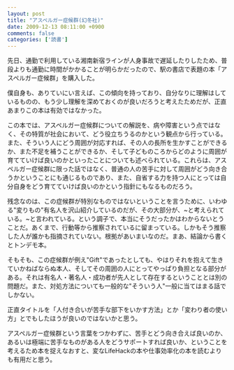 ```yaml
---
layout: post
title: "アスペルガー症候群(幻冬社)"
date: 2009-12-13 08:11:00 +0900
comments: false
categories: ['読書']
---
```



先日、通勤で利用している湘南新宿ラインが人身事故で遅延したりしたため、普段よりも通勤に時間がかかることが明らかだったので、駅の書店で表題の本「アスペルガー症候群」を購入した。

僕自身も、ありていにい言えば、この傾向を持っており、自分なりに理解はしているものの、もう少し理解を深めておくのが良いだろうと考えたためだが、正直あまりこの本は有効ではなかった。

この本では、アスペルガー症候群についての解説を、病や障害という点ではなく、その特質が社会において、どう役立ちうるのかという観点から行っている。また、そういう人にどう周囲が対応すれば、その人の長所を生かすことができるか、また不足を補うことができるか、そして子どものころからどのように周囲が育てていけば良いのかといったことについても述べられている。これらは、アスペルガー症候群に限った話ではなく、普通の人の苦手に対して周囲がどう向き合うかということにも通じるものであり、また、自省する力を持つ人にとっては自分自身をどう育てていけば良いのかという指針にもなるものだろう。

残念なのは、この症候群が特別なものではないということを言うために、いわゆる"変りもの"有名人を沢山紹介しているのだが、その大部分が、~と考えられている。~と言われている。という調子で、本当にそうだったかはわからないとうことだ。あくまで、行動等から推察されているに留まっている。しかもそう推察した人が誰かも指摘されていない。根拠があいまいなのだ。まあ、結論から書くとトンデモ本。

そもそも、この症候群が例え"Gift"であったとしても、やはりそれを抱えて生きていかねばならぬ本人、そしてその周囲の人にとってやっぱり負担となる部分がある。それは有名人・著名人・成功者が先人として存在するということとは別の問題だ。また、対処方法についても一般的な"そういう人"一般に当てはまる話でしかない。

正直タイトルを「人付き合いが苦手な部下をいかす方法」とか「変わり者の使い方」とでもしたほうが良いのではないかと思う。

アスペルガー症候群という言葉をつかわずに、苦手とどう向き合えば良いのか、あるいは極端に苦手なものがある人をどうサポートすれば良いか、ということを考えるため本を捉えなおすと、変なLifeHackの本や仕事効率化の本を読むよりも有用だと思う。

